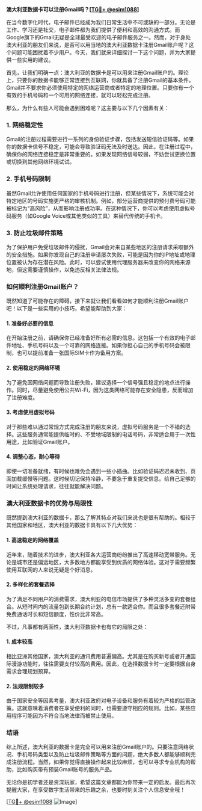 **澳大利亚数据卡可以注册Gmail吗？[[TG💪+ @esim1088](https://t.me/s/esim1088)]**

在当今数字化时代，电子邮件已经成为我们日常生活中不可或缺的一部分。无论是工作、学习还是社交，电子邮件都为我们提供了便利和高效的沟通方式。而Google旗下的Gmail无疑是全球最受欢迎的电子邮件服务之一。然而，对于身处澳大利亚的朋友们来说，是否可以用当地的澳大利亚数据卡注册Gmail账户呢？这个问题可能困扰着不少用户。今天，我们就来详细探讨一下这个问题，并为大家提供一些实用的建议。

首先，让我们明确一点：澳大利亚的数据卡是可以用来注册Gmail账户的。理论上，只要你的数据卡能够正常连接到互联网，你就具备了注册Gmail的基本条件。Gmail并不要求你必须使用特定的网络运营商或者特定的地理位置。只要你有一个有效的手机号码和一个可用的网络连接，就可以轻松完成注册。

那么，为什么有些人可能会遇到困难呢？这主要与以下几个因素有关：

### **1. 网络稳定性**
Gmail的注册过程需要进行一系列的身份验证步骤，包括发送短信验证码等。如果你的数据卡信号不稳定，可能会导致验证码无法及时送达。因此，在注册过程中，确保你的网络连接稳定是非常重要的。如果发现网络信号较弱，不妨尝试更换位置或切换到其他网络环境试试。

### **2. 手机号码限制**
虽然Gmail允许使用任何国家的手机号码进行注册，但某些情况下，系统可能会对特定地区的号码实施更严格的审核机制。例如，部分运营商提供的预付费号码可能被标记为“高风险”，从而影响注册成功率。在这种情况下，你可以考虑使用虚拟号码服务（如Google Voice或其他类似的工具）来替代传统的手机卡。

### **3. 防止垃圾邮件策略**
为了保护用户免受垃圾邮件的侵扰，Gmail会对来自某些地区的注册请求采取额外的安全措施。如果你发现自己的注册申请屡次失败，可能是因为你的IP地址或地理位置被认为存在潜在风险。此时，可以尝试使用代理服务器来改变你的网络来源地，但这需要谨慎操作，以免违反相关法律法规。

### **如何顺利注册Gmail账户？**

既然知道了可能存在的障碍，接下来就让我们看看如何才能顺利注册Gmail账户吧！以下是一些实用的小技巧，希望能帮助到大家：

#### **1. 准备好必要的信息**
在开始注册之前，请确保你已经准备好所有必需的信息。这包括一个有效的电子邮件地址、手机号码以及一个可靠的网络连接。如果你担心自己的手机号码会被限制，也可以提前准备一张国际SIM卡作为备用方案。

#### **2. 使用稳定的网络环境**
为了避免因网络问题而导致注册失败，建议选择一个信号强且稳定的地点进行操作。同时，尽量避免使用公共Wi-Fi，因为这类网络可能存在安全隐患，反而增加了注册难度。

#### **3. 考虑使用虚拟号码**
对于那些难以通过常规方式完成注册的朋友来说，虚拟号码服务是一个不错的选择。这些服务通常能提供临时的、不受地域限制的电话号码，非常适合用于一次性用途，比如验证Gmail账户。

#### **4. 调整心态，耐心等待**
即使一切准备就绪，有时候也难免会遇到一些小插曲。比如验证码迟迟未收到、页面加载缓慢等问题。这时候切记保持冷静，不要急于重复提交信息。给自己足够的时间让系统处理请求，往往就能解决问题。

### **澳大利亚数据卡的优势与局限性**

既然提到澳大利亚的数据卡，那么了解其特点对我们来说也是很有帮助的。相较于其他国家和地区，澳大利亚的数据卡具有以下几大优势：

#### **1. 高速稳定的网络覆盖**
近年来，随着技术的进步，澳大利亚各大运营商纷纷推出了高速移动宽带服务。无论是城市还是偏远地区，大多数地方都能享受到优质的网络体验。这对于需要频繁使用互联网的人来说无疑是个好消息。

#### **2. 多样化的套餐选择**
为了满足不同用户的消费需求，澳大利亚的电信市场提供了多种灵活多变的套餐组合。从短时间内的流量包到长期合约计划，总有一款适合你。而且很多套餐还附带免费通话时长和短信额度，性价比非常高。

不过，凡事都有两面性，澳大利亚数据卡也有它的局限之处：

#### **1. 成本较高**
相比亚洲其他国家，澳大利亚的通讯费用普遍偏高。尤其是在购买新号或者开通国际漫游功能时，往往需要支付较高的费用。因此，在选择数据卡时一定要根据自身需求合理规划预算。

#### **2. 法规限制较多**
由于国家安全等因素考量，澳大利亚政府对电子设备和服务有着较为严格的监管政策。这就意味着消费者在享受便利的同时，也需要遵守相应的规则。比如，某些应用程序可能因为不符合当地法律而被禁止使用。

### **结语**

综上所述，澳大利亚的数据卡是完全可以用来注册Gmail账户的。只要注意网络状况、手机号码类型以及防止垃圾邮件策略等方面的问题，绝大多数人都能够顺利完成注册流程。当然，如果你觉得直接操作起来比较麻烦，也可以寻求专业机构的帮助，比如购买带有预装Gmail账号的服务产品。

无论你是初学者还是资深玩家，希望这篇文章都能为你带来一定的启发。最后再次提醒大家，在享受数字生活带来的乐趣之余，也要时刻关注个人信息安全哦！

[[TG💪+ @esim1088](https://t.me/s/esim1088) ![Image](https://i.postimg.cc/4NQfJmqS/Snipaste-2025-05-13-00-14-12.png)]